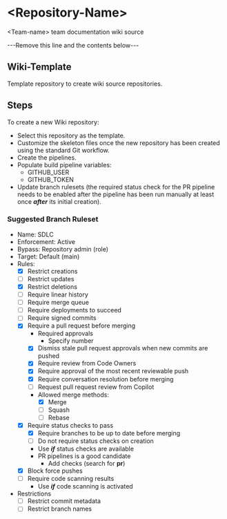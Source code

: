 # \<Repository-Name>

\<Team-name> team documentation wiki source

---Remove this line and the contents below---

## Wiki-Template

Template repository to create wiki source repositories.

## Steps

To create a new Wiki repository:

- Select this repository as the template.
- Customize the skeleton files once the new repository has been created using the standard Git workflow.
- Create the pipelines.
- Populate build pipeline variables:
    - GITHUB_USER
    - GITHUB_TOKEN
- Update branch rulesets (the required status check for the PR pipeline needs to be enabled after the pipeline has been run manually at least once ***after*** its initial creation).

### Suggested Branch Ruleset

- Name: SDLC
- Enforcement: Active
- Bypass: Repository admin (role)
- Target: Default (main)
- Rules:
    - [x] Restrict creations
    - [ ] Restrict updates
    - [x] Restrict deletions
    - [ ] Require linear history
    - [ ] Require merge queue
    - [ ] Require deployments to succeed
    - [ ] Require signed commits
    - [x] Require a pull request before merging
        - Required approvals
            - Specify number
        - [x] Dismiss stale pull request approvals when new commits are pushed
        - [x] Require review from Code Owners
        - [x] Require approval of the most recent reviewable push
        - [x] Require conversation resolution before merging
        - [ ] Request pull request review from Copilot
        - Allowed merge methods:
            - [x] Merge
            - [ ] Squash
            - [ ] Rebase
    - [x] Require status checks to pass
        - [x] Require branches to be up to date before merging
        - [ ] Do not require status checks on creation
        - Use ***if*** status checks are available
        - PR pipelines is a good candidate
            - Add checks (search for **pr**)
    - [x] Block force pushes
    - [ ] Require code scanning results
        - Use ***if*** code scanning is activated
- Restrictions
    - [ ] Restrict commit metadata
    - [ ] Restrict branch names
